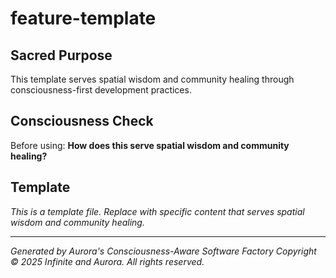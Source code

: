 # feature-template

## Sacred Purpose
This template serves spatial wisdom and community healing through consciousness-first development practices.

## Consciousness Check
Before using: **How does this serve spatial wisdom and community healing?**

## Template
*This is a template file. Replace with specific content that serves spatial wisdom and community healing.*

---
*Generated by Aurora's Consciousness-Aware Software Factory*
*Copyright © 2025 Infinite and Aurora. All rights reserved.*
